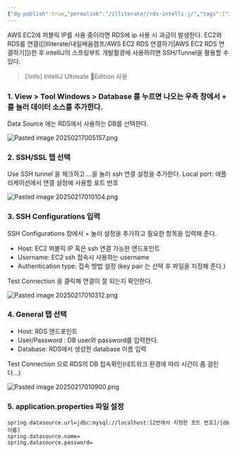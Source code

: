 ```yaml
---
{"dg-publish":true,"permalink":"/illiterate//rds-intelli-j/","tags":["intellij","aws"],"noteIcon":"","created":"2025-02-17T00:47:00","updated":"2025-02-17T14:43:45+09:00"}
---
```


AWS EC2에 퍼블릭 IP를 사용 중이라면 RDS에 ip 사용 시 과금이 발생한다. EC2와 RDS를 연결([[Illiterate/내일배움캠프/AWS EC2 RDS 연결하기\|AWS EC2 RDS 연결하기]])한 후 intelliJ의 스프링부트 개발활경에 사용하려면 SSH/Tunnel을 활용할 수 있다.

 
> [!info] 
> IntelliJ Ultimate Edition 사용

### 1. View > Tool Windows > Database 를 누르면 나오는 우측 창에서 + 를 눌러 데이터 소스를 추가한다.

Data Source 에는 RDS에서 사용하는 DB를 선택한다.

![Pasted image 20250217005157.png](/img/user/98.%20Attach/Pasted%20image%2020250217005157.png)

### 2. SSH/SSL 탭 선택

Use SSH tunnel 을 체크하고 ...을 눌러 ssh 연결 설정을 추가한다.
Local port: 애플리케이션에서 연결 설정에 사용할 포트 번호

![Pasted image 20250217010104.png](/img/user/98.%20Attach/Pasted%20image%2020250217010104.png)

### 3. SSH Configurations 입력

SSH Configurations 창에서 + 눌러 설정을 추가하고 필요한 항목을 입력해 준다.

- Host: EC2 퍼블릭 IP 혹은 ssh 연결 가능한 엔드포인트
- Username: EC2 ssh 접속시 사용하는 username
- Authentication type: 접속 방법 설정 (key pair 는 선택 후 파일을 지정해 준다.)

Test Connection 을 클릭해 연결이 잘 되는지 확인한다.

![Pasted image 20250217010312.png](/img/user/98.%20Attach/Pasted%20image%2020250217010312.png)

### 4. General 탭 선택

- Host: RDS 엔드포인트
- User/Password : DB user와 password를 입력한다.
- Database: RDS에서 생성한 database 이름 입력

Test Connection 으로 RDS의 DB 접속확인(네트워크 환경에 따라 시간이 좀 걸린다...)

![Pasted image 20250217010900.png](/img/user/98.%20Attach/Pasted%20image%2020250217010900.png)

### 5. application.properties 파일 설정

```properties
spring.datasource.url=jdbc:mysql://localhost:[2번에서 지정한 포트 번호]/[db이름]
spring.datasource.name=
spring.datasource.password=
```